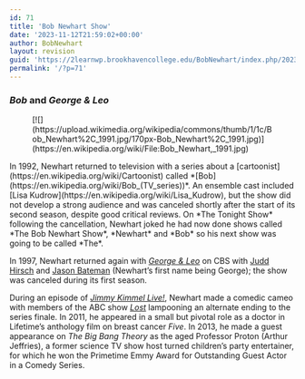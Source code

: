 ```yaml
---
id: 71
title: 'Bob Newhart Show'
date: '2023-11-12T21:59:02+00:00'
author: BobNewhart
layout: revision
guid: 'https://2learnwp.brookhavencollege.edu/BobNewhart/index.php/2023/11/12/17-revision-v1/'
permalink: '/?p=71'
---
```


### *Bob* and *George &amp; Leo*

<figure class="wp-block-image">[![](https://upload.wikimedia.org/wikipedia/commons/thumb/1/1c/Bob_Newhart%2C_1991.jpg/170px-Bob_Newhart%2C_1991.jpg)](https://en.wikipedia.org/wiki/File:Bob_Newhart,_1991.jpg)</figure>In 1992, Newhart returned to television with a series about a [cartoonist](https://en.wikipedia.org/wiki/Cartoonist) called *[Bob](https://en.wikipedia.org/wiki/Bob_(TV_series))*. An ensemble cast included [Lisa Kudrow](https://en.wikipedia.org/wiki/Lisa_Kudrow), but the show did not develop a strong audience and was canceled shortly after the start of its second season, despite good critical reviews. On *The Tonight Show* following the cancellation, Newhart joked he had now done shows called *The Bob Newhart Show*, *Newhart* and *Bob* so his next show was going to be called *The*.

In 1997, Newhart returned again with *[George &amp; Leo](https://en.wikipedia.org/wiki/George_%26_Leo)* on CBS with [Judd Hirsch](https://en.wikipedia.org/wiki/Judd_Hirsch) and [Jason Bateman](https://en.wikipedia.org/wiki/Jason_Bateman) (Newhart’s first name being George); the show was canceled during its first season.

 During an episode of *[Jimmy Kimmel Live!](https://en.wikipedia.org/wiki/Jimmy_Kimmel_Live!)*, Newhart made a comedic cameo with members of the ABC show *[Lost](https://en.wikipedia.org/wiki/Lost_(2004_TV_series))* lampooning an alternate ending to the series finale. In 2011, he appeared in a small but pivotal role as a doctor in Lifetime’s anthology film on breast cancer *Five*. In 2013, he made a guest appearance on *The Big Bang Theory* as the aged Professor Proton (Arthur Jeffries), a former science TV show host turned children’s party entertainer, for which he won the Primetime Emmy Award for Outstanding Guest Actor in a Comedy Series.
